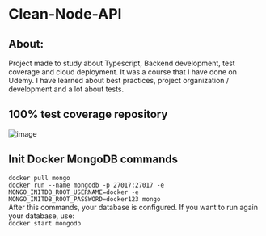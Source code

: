 # Clean-Node-API
## About:
Project made to study about Typescript, Backend development, test coverage and cloud deployment. It was a course that I have done on Udemy.
I have learned about best practices, project organization / development and a lot about tests.

## 100% test coverage repository

![image](https://user-images.githubusercontent.com/38021205/156672701-02618eff-219f-474c-86dd-925549cf68ee.png)

## Init Docker MongoDB commands

`docker pull mongo`  
`docker run --name mongodb -p 27017:27017 -e MONGO_INITDB_ROOT_USERNAME=docker -e MONGO_INITDB_ROOT_PASSWORD=docker123 mongo`  
After this commands, your database is configured. If you want to run again your database, use:  
`docker start mongodb`  
